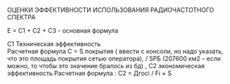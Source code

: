 ОЦЕНКИ ЭФФЕКТИВНОСТИ ИСПОЛЬЗОВАНИЯ РАДИОЧАСТОТНОГО СПЕКТРА

Е = С1 + С2 + С3  - основная формула

С1 Техническая эффективность  
Расчетная формула C = S покрытия ( ввести с консоли, но надо указать, что это площадь покрытия сетью оператора),  / SРБ (207600 км2 – если можно, то чтобы это значение бралось из бд) ,
 С2 экономическая эффективность 
Расчетная формула :
С2 = Дгосi / Fi × S 
